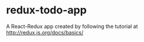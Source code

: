 # redux-todo-app
A React-Redux app created by following the tutorial at http://redux.js.org/docs/basics/
